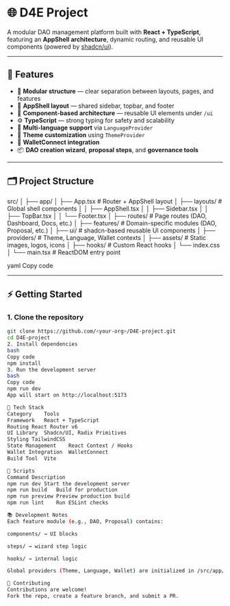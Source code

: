 # 🌐 D4E Project

A modular DAO management platform built with **React + TypeScript**, featuring an **AppShell architecture**, dynamic routing, and reusable UI components (powered by [shadcn/ui](https://ui.shadcn.com)).

---

## 🚀 Features

- 🧱 **Modular structure** — clear separation between layouts, pages, and features  
- 🧭 **AppShell layout** — shared sidebar, topbar, and footer  
- 🧩 **Component-based architecture** — reusable UI elements under `/ui`  
- ⚙️ **TypeScript** — strong typing for safety and scalability  
- 💬 **Multi-language support** via `LanguageProvider`  
- 🎨 **Theme customization** using `ThemeProvider`  
- 🔗 **WalletConnect integration**  
- 📦 **DAO creation wizard**, **proposal steps**, and **governance tools**

---

## 🗂 Project Structure

src/
│
├── app/
│ ├── App.tsx # Router + AppShell layout
│ ├── layouts/ # Global shell components
│ │ ├── AppShell.tsx
│ │ ├── Sidebar.tsx
│ │ ├── TopBar.tsx
│ │ └── Footer.tsx
│ ├── routes/ # Page routes (DAO, Dashboard, Docs, etc.)
│ ├── features/ # Domain-specific modules (DAO, Proposal, etc.)
│ ├── ui/ # shadcn-based reusable UI components
│ ├── providers/ # Theme, Language, Wallet contexts
│ ├── assets/ # Static images, logos, icons
│ ├── hooks/ # Custom React hooks
│ └── index.css
│
└── main.tsx # ReactDOM entry point

yaml
Copy code

---

## ⚡ Getting Started

### 1. Clone the repository
```bash
git clone https://github.com/<your-org>/D4E-project.git
cd D4E-project
2. Install dependencies
bash
Copy code
npm install
3. Run the development server
bash
Copy code
npm run dev
App will start on http://localhost:5173

🧰 Tech Stack
Category	Tools
Framework	React + TypeScript
Routing	React Router v6
UI Library	Shadcn/UI, Radix Primitives
Styling	TailwindCSS
State Management	React Context / Hooks
Wallet Integration	WalletConnect
Build Tool	Vite

🧪 Scripts
Command	Description
npm run dev	Start the development server
npm run build	Build for production
npm run preview	Preview production build
npm run lint	Run ESLint checks

📚 Development Notes
Each feature module (e.g., DAO, Proposal) contains:

components/ → UI blocks

steps/ → wizard step logic

hooks/ → internal logic

Global providers (Theme, Language, Wallet) are initialized in /src/app/providers.

🤝 Contributing
Contributions are welcome!
Fork the repo, create a feature branch, and submit a PR.

